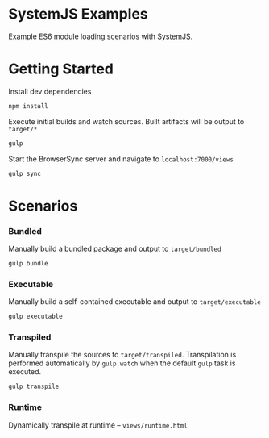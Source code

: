 # SystemJS Examples
Example ES6 module loading scenarios with [SystemJS](https://github.com/systemjs/systemjs).

# Getting Started

Install dev dependencies
```bash
npm install
```

Execute initial builds and watch sources. Built artifacts will be output to `target/*`
```bash
gulp
```

Start the BrowserSync server and navigate to `localhost:7000/views`
```bash
gulp sync
```

# Scenarios

### Bundled
Manually build a bundled package and output to `target/bundled`
```bash
gulp bundle
```

### Executable
Manually build a self-contained executable and output to `target/executable`
```bash
gulp executable
```

### Transpiled
Manually transpile the sources to `target/transpiled`. Transpilation is performed automatically by `gulp.watch` when the default `gulp` task is executed.
```bash
gulp transpile
```

### Runtime
Dynamically transpile at runtime – `views/runtime.html`
